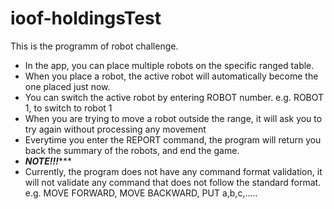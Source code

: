 # ioof-holdingsTest

This is the programm of robot challenge.
- In the app, you can place multiple robots on the specific ranged table.
- When you place a robot, the active robot will automatically become the one placed just now.
- You can switch the active robot by entering ROBOT number. e.g. ROBOT 1, to switch to robot 1
- When you are trying to move a robot outside the range, it will ask you to try again without processing any movement
- Everytime you enter the REPORT command, the program will return you back the summary of the robots, and end the game.
- *********NOTE!!!************
- Currently, the program does not have any command format validation, it will not validate any command that does not follow the standard format. e.g. MOVE FORWARD, MOVE BACKWARD, PUT a,b,c,.....

